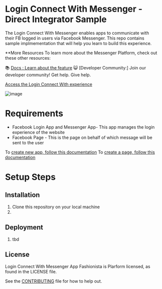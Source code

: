 # Login Connect With Messenger - Direct Integrator Sample


The Login Connect With Messenger enables apps to communicate with their FB logged in users via Facebook Messenger. This repo contains sample implmementation that will help you learn to build this experience.

**More Resources
To learn more about the Messenger Platform, check out these other resources:

📚  [Docs : Learn about the feature](https://developers.facebook.com/docs/facebook-login/messenger-integration)
😺 [Developer Community:] Join our developer community! Get help. Give help.

[Access the Login Connect With experience](https://bubbly-fluffy-wholesaler.glitch.me/)

![image](https://user-images.githubusercontent.com/27999169/116519219-cfb9fa00-a903-11eb-9089-f42d3629cf21.png)

# Requirements

* Facebook Login App and Messenger App- This app manages the login experience of the website
* Facebook Page - This is the page on behalf of which message will be sent to the user

To [create new app, follow this documentation](https://developers.facebook.com/docs/development/create-an-app/)
To [create a page, follow this documentation](https://www.facebook.com/pages/create/?ref_type=site_footer)

# Setup Steps

## Installation
1. Clone this repository on your local machine
2.
## Deployment
1. tbd

## License

Login Connect With Messenger App Fashionista is Plarform licensed, as found in the LICENSE file.

See the [CONTRIBUTING](CONTRIBUTING.md) file for how to help out.
